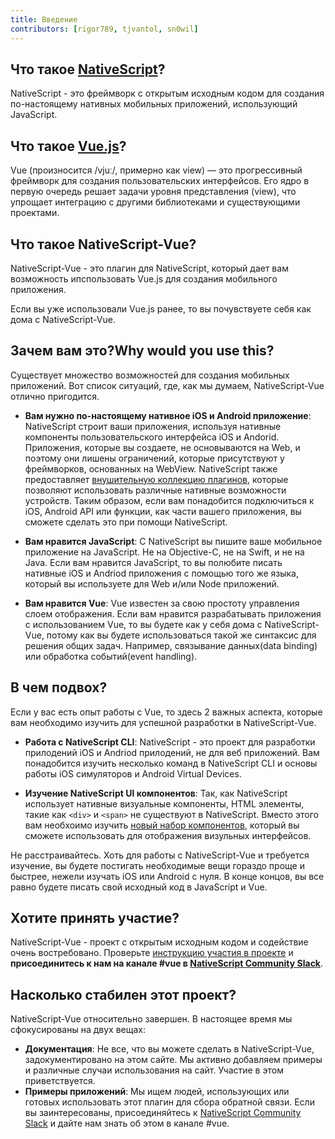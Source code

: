 ```yaml
---
title: Введение
contributors: [rigor789, tjvantol, sn0wil]
---
```


## Что такое [NativeScript](https://www.nativescript.org/)?

NativeScript - это фреймворк с открытым исходным кодом для создания по-настоящему нативных мобильных приложений, использующий JavaScript.

## Что такое [Vue.js](https://vuejs.org/)?

Vue (произносится /vjuː/, примерно как view) — это прогрессивный фреймворк для создания пользовательских интерфейсов. Его ядро в первую очередь решает задачи уровня представления (view), что упрощает интеграцию с другими библиотеками и существующими проектами.

## Что такое NativeScript-Vue?

NativeScript-Vue - это плагин для NativeScript, который дает вам возможность ипспользовать Vue.js для создания мобильного приложения.

Если вы уже использовали Vue.js ранее, то вы почувствуете себя как дома с NativeScript-Vue.

## Зачем вам это?Why would you use this?

Существует множество возможностей для создания мобильных приложений. Вот список ситуаций, где, как мы думаем, NativeScript-Vue отлично пригодится.

* **Вам нужно по-настоящему нативное iOS и Android приложение**: 
NativeScript строит ваши приложения, используя нативные компоненты пользовательского интерфейса iOS и Andorid. Приложения, которые вы создаете, не основываются на Web, и поэтому они лишены ограничений, которые присутствуют у фреймворков, основанных на  WebView. NativeScript также предоставляет [внушительную коллекцию плагинов](http://market.nativescript.org/), которые позволяют использовать различные нативные возможности устройств. Таким образом, если вам понадобится подключиться к iOS, Android API или функции, как части вашего приложения, вы сможете сделать это при помощи NativeScript.

* **Вам нравится JavaScript**: С NativeScript вы пишите ваше мобильное приложение на JavaScript. Не на Objective-C, не на Swift, и не на Java. Если вам нравится JavaScript, то вы полюбите писать нативные iOS и Andriod приложения с помощью того же языка, который вы используете для Web и/или Node приложений.

* **Вам нравится Vue**: Vue известен за свою простоту управления слоем отображения. Если вам нравится разрабатывать приложения с использованием Vue, то вы будете как у себя дома с NativeScript-Vue, потому как вы будете использоваться такой же синтаксис для решения общих задач. Например, связывание данных(data binding) или обработка событий(event handling).

## В чем подвох?

Если у вас есть опыт работы с Vue, то здесь 2 важных аспекта, которые вам необходимо изучить для успешной разработки в NativeScript-Vue.

* **Работа с NativeScript CLI**: NativeScript - это проект для разработки прилодений iOS и Andriod прилодений, не для веб приложений. Вам понадобится изучить несколько команд в NativeScript CLI и основы работы iOS симуляторов и Android Virtual Devices.

* **Изучение NativeScript UI компонентов**: Так, как NativeScript использует нативные визуальные компоненты, HTML элементы, такие как `<div>` и `<span>` не существуют в NativeScript. Вместо этого вам необхоимо изучить [новый набор компонентов](https://docs.nativescript.org/ui/components), который вы сможете использовать для отображения визульных интерфейсов.

Не расстраивайтесь. Хоть для работы с NativeScript-Vue и требуется изучение, вы будете постигать необходимые вещи гораздо проще и быстрее, нежели изучать iOS или Android с нуля. В конце концов, вы все равно будете писать свой исходный код в JavaScript и Vue.

## Хотите принять участие?

NativeScript-Vue - проект с открытым исходным кодом и содействие очень востребовано. Проверьте [инструкцию участия в проекте](https://github.com/nativescript-vue/nativescript-vue/blob/master/CONTRIBUTING.md) и **присоединитесь к нам на канале #vue  в [NativeScript Community Slack](https://developer.telerik.com/wp-login.php?action=slack-invitation)**.

## Насколько стабилен этот проект?

NativeScript-Vue относительно завершен. В настоящее время мы сфокусированы на двух вещах:

* **Документация**: Не все, что вы можете сделать в NativeScript-Vue, задокументировано на этом сайте. Мы активно добавляем примеры и различные случаи использования на сайт. Участие в этом приветствуется.
* **Примеры приложений**: Мы ищем людей, использующих или готовых использовать этот плагин для сбора обратной связи. Если вы заинтересованы, присоединяйтесь к [NativeScript Community Slack](https://developer.telerik.com/wp-login.php?action=slack-invitation) и дайте нам знать об этом в канале #vue.

